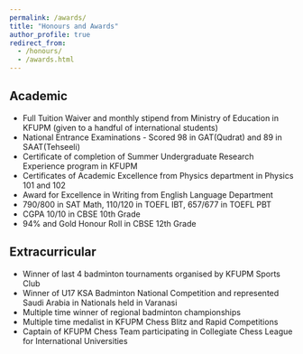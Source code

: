 ```yaml
---
permalink: /awards/
title: "Honours and Awards"
author_profile: true
redirect_from: 
  - /honours/
  - /awards.html
---
```


## Academic

* Full Tuition Waiver and monthly stipend from Ministry of Education in KFUPM (given to a handful of
international students)
* National Entrance Examinations - Scored 98 in GAT(Qudrat) and 89 in SAAT(Tehseeli)
* Certificate of completion of Summer Undergraduate Research Experience program in KFUPM
* Certificates of Academic Excellence from Physics department in Physics 101 and 102
* Award for Excellence in Writing from English Language Department
* 790/800 in SAT Math, 110/120 in TOEFL IBT, 657/677 in TOEFL PBT
* CGPA 10/10 in CBSE 10th Grade
* 94% and Gold Honour Roll in CBSE 12th Grade

## Extracurricular

* Winner of last 4 badminton tournaments organised by KFUPM Sports Club
* Winner of U17 KSA Badminton National Competition and represented Saudi Arabia in Nationals held in Varanasi
* Multiple time winner of regional badminton championships
* Multiple time medalist in KFUPM Chess Blitz and Rapid Competitions
* Captain of KFUPM Chess Team participating in Collegiate Chess League for International Universities


